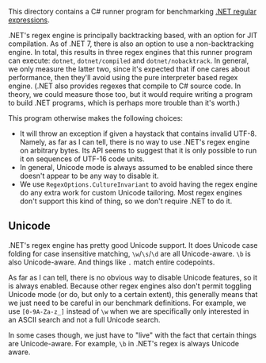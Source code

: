 This directory contains a C# runner program for benchmarking [.NET regular
expressions][dotnet-regex].

.NET's regex engine is principally backtracking based, with an option for JIT
compilation. As of .NET 7, there is also an option to use a non-backtracking
engine. In total, this results in three regex engines that this runner program
can execute: `dotnet`, `dotnet/compiled` and `dotnet/nobacktrack`. In general,
we only measure the latter two, since it's expected that if one cares about
performance, then they'll avoid using the pure interpreter based regex engine.
(.NET also provides regexes that compile to C# source code. In theory, we
could measure those too, but it would require writing a program to build .NET
programs, which is perhaps more trouble than it's worth.)

This program otherwise makes the following choices:

* It will throw an exception if given a haystack that contains invalid UTF-8.
Namely, as far as I can tell, there is no way to use .NET's regex engine on
arbitrary bytes. Its API seems to suggest that it is only possible to run it on
sequences of UTF-16 code units.
* In general, Unicode mode is always assumed to be enabled since there doesn't
appear to be any way to disable it.
* We use `RegexOptions.CultureInvariant` to avoid having the regex engine do
any extra work for custom Unicode tailoring. Most regex engines don't support
this kind of thing, so we don't require .NET to do it.

## Unicode

.NET's regex engine has pretty good Unicode support. It does Unicode case
folding for case insensitive matching, `\w`/`\s`/`\d` are all Unicode-aware.
`\b` is also Unicode-aware. And things like `.` match entire codepoints.

As far as I can tell, there is no obvious way to disable Unicode features, so
it is always enabled. Because other regex engines also don't permit toggling
Unicode mode (or do, but only to a certain extent), this generally means that
we just need to be careful in our benchmark definitions. For example, we use
`[0-9A-Za-z_]` instead of `\w` when we are specifically only interested in an
ASCII search and not a full Unicode search.

In some cases though, we just have to "live" with the fact that certain things
are Unicode-aware. For example, `\b` in .NET's regex is always Unicode aware.

[dotnet-regex]: https://learn.microsoft.com/en-us/dotnet/standard/base-types/regular-expressions
